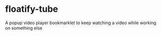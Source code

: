# floatify-tube
A popup video player bookmarklet to keep watching a video while working on something else
